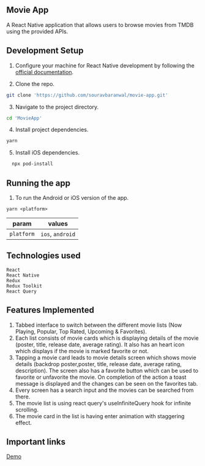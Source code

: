 ## Movie App

A React Native application that allows users to browse movies from TMDB using the provided APIs.

## Development Setup

1. Configure your machine for React Native development by following the [official documentation](https://reactnative.dev/docs/environment-setup).

2. Clone the repo.

```bash
git clone 'https://github.com/souravbaranwal/movie-app.git'
```

3. Navigate to the project directory.

```bash
cd 'MovieApp'
```

4. Install project dependencies.

```bash
yarn
```

5. Install iOS dependencies.

```bash
  npx pod-install
```

## Running the app

1. To run the Android or iOS version of the app.

```
yarn <platform>
```

| param      | values           |
| ---------- | ---------------- |
| `platform` | `ios`, `android` |

## Technologies used

```
React
React Native
Redux
Redux Toolkit
React Query
```

## Features Implemented

1. Tabbed interface to switch between the different movie lists (Now Playing, Popular, Top Rated, Upcoming & Favorites).
2. Each list consists of movie cards which is displaying details of the movie (poster, title, release date, average rating). It also has an heart icon which displays if the movie is marked favorite or not.
3. Tapping a movie card leads to movie details screen which shows movie details (backdrop poster,poster, title, release date, average rating, description). The screen also has a favorite button which can be used to favorite or unfavorite the movie. On completion of the action a toast message is displayed and the changes can be seen on the favorites tab.
4. Every screen has a search input and the movies can be searched from there.
5. The movie list is using react query's useInfiniteQuery hook for infinite scrolling.
6. The movie card in the list is having enter animation with staggering effect.

## Important links

[Demo]()

